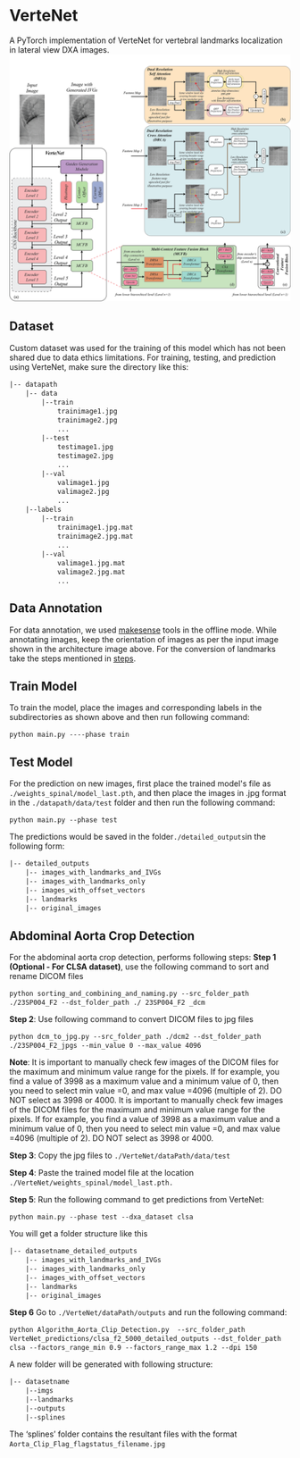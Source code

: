 # VerteNet
A PyTorch implementation of VerteNet for vertebral landmarks localization in lateral view DXA images.
![Network Architecture](result/architecture.png)

## Dataset
Custom dataset was used for the training of this model which has not been shared due to data ethics limitations. 
For training, testing, and prediction using VerteNet, make sure the directory like this:
```                           
|-- datapath     
    |-- data
        |--train
            trainimage1.jpg
            trainimage2.jpg
            ...
        |--test
            testimage1.jpg
            testimage2.jpg
            ...
        |--val
            valimage1.jpg
            valimage2.jpg
            ...        
    |--labels
        |--train
            trainimage1.jpg.mat
            trainimage2.jpg.mat
            ...
        |--val
            valimage1.jpg.mat
            valimage2.jpg.mat
            ...     
```
## Data Annotation
For data annotation, we used [makesense](https://github.com/SkalskiP/make-sense?tab=readme-ov-file) tools in the offline mode. While annotating images, keep the orientation of images as per the input image shown in the architecture image above. For the conversion of landmarks take the steps mentioned in [steps](annotations_conversion/Steps.txt).

## Train Model
To train the model, place the images and corresponding labels in the subdirectories as shown above and then run following command:
```
python main.py ----phase train
```

## Test Model
For the prediction on new images, first place the trained model's file as `./weights_spinal/model_last.pth`, and then place the images in .jpg format in the  `./datapath/data/test` folder and then run the following command:
```
python main.py --phase test 
```
The predictions would be saved in the folder`./detailed_outputs`in the following form:
```
|-- detailed_outputs
    |-- images_with_landmarks_and_IVGs
    |-- images_with_landmarks_only
    |-- images_with_offset_vectors
    |-- landmarks
    |-- original_images
```
## Abdominal Aorta Crop Detection
For the abdominal aorta crop detection, performs following steps:
**Step 1 (Optional - For CLSA dataset)**, use the following command to sort and rename DICOM files
```
python sorting_and_combining_and_naming.py --src_folder_path ./23SP004_F2 --dst_folder_path ./ 23SP004_F2 _dcm
```
**Step 2**: Use following command to convert DICOM files to jpg files
```
python dcm_to_jpg.py --src_folder_path ./dcm2 --dst_folder_path ./23SP004_F2_jpgs --min_value 0 --max_value 4096
```
**Note**: It is important to manually check few images of the DICOM files for the maximum and minimum value range for the pixels. If for example, you find a value of 3998 as a maximum value and a minimum value of 0, then you need to select min value =0, and max value =4096 (multiple of 2). DO NOT select as 3998 or 4000. It is important to manually check few images of the DICOM files for the maximum and minimum value range for the pixels. If for example, you find a value of 3998 as a maximum value and a minimum value of 0, then you need to select min value =0, and max value =4096 (multiple of 2). DO NOT select as 3998 or 4000.

**Step 3**: Copy the jpg files to ```./VerteNet/dataPath/data/test```

**Step 4**: Paste the trained model file at the location ```./VerteNet/weights_spinal/model_last.pth.```

**Step 5**: Run the following command to get predictions from VerteNet: 

```
python main.py --phase test --dxa_dataset clsa
```

You will get a folder structure like this 

```
|-- datasetname_detailed_outputs
    |-- images_with_landmarks_and_IVGs
    |-- images_with_landmarks_only
    |-- images_with_offset_vectors
    |-- landmarks
    |-- original_images
```

**Step 6** Go to ```./VerteNet/dataPath/outputs``` and run the following command:
```
python Algorithm_Aorta_Clip_Detection.py  --src_folder_path VerteNet_predictions/clsa_f2_5000_detailed_outputs --dst_folder_path clsa --factors_range_min 0.9 --factors_range_max 1.2 --dpi 150
```
A new folder will be generated with following structure:
```
|-- datasetname
    |--imgs
    |--landmarks
    |--outputs
    |--splines 
```
The ‘splines’ folder contains the resultant files with the format ```Aorta_Clip_Flag_flagstatus_filename.jpg```
